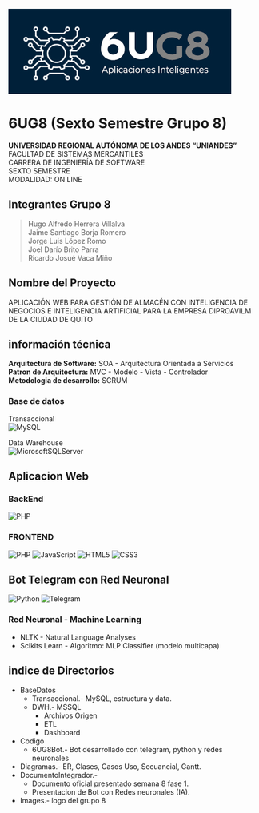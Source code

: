 ![6UG8](images/logo6UG8.jpg)
# 6UG8 (Sexto Semestre Grupo 8)

**UNIVERSIDAD REGIONAL AUTÓNOMA DE LOS ANDES 
“UNIANDES”** <br>
FACULTAD DE SISTEMAS MERCANTILES <br>
CARRERA DE INGENIERÍA DE SOFTWARE <br>
SEXTO SEMESTRE <br>
MODALIDAD: ON LINE

## Integrantes Grupo 8
>Hugo Alfredo Herrera Villalva <br>
Jaime Santiago Borja Romero <br>
Jorge Luis López Romo <br>
Joel Darío Brito Parra <br>
Ricardo Josué Vaca Miño <br>

## Nombre del Proyecto
APLICACIÓN WEB PARA GESTIÓN DE ALMACÉN CON INTELIGENCIA DE 
NEGOCIOS E INTELIGENCIA ARTIFICIAL PARA LA EMPRESA DIPROAVILM DE LA CIUDAD DE QUITO

## información técnica

**Arquitectura de Software:**   SOA - Arquitectura Orientada a Servicios <br>
**Patron de Arquitectura:**     MVC - Modelo - Vista - Controlador <br>
**Metodologia de desarrollo:**  SCRUM <br>

### Base de datos
Transaccional <br>
![MySQL](https://img.shields.io/badge/mysql-4479A1.svg?style=for-the-badge&logo=mysql&logoColor=white)  <br>

Data Warehouse <br>
![MicrosoftSQLServer](https://img.shields.io/badge/Microsoft%20SQL%20Server-CC2927?style=for-the-badge&logo=microsoft%20sql%20server&logoColor=white)

## Aplicacion Web 
### BackEnd
![PHP](https://img.shields.io/badge/php-%23777BB4.svg?style=for-the-badge&logo=php&logoColor=white)

### FRONTEND

![PHP](https://img.shields.io/badge/php-%23777BB4.svg?style=for-the-badge&logo=php&logoColor=white)
![JavaScript](https://img.shields.io/badge/javascript-%23323330.svg?style=for-the-badge&logo=javascript&logoColor=%23F7DF1E)
![HTML5](https://img.shields.io/badge/html5-%23E34F26.svg?style=for-the-badge&logo=html5&logoColor=white)
![CSS3](https://img.shields.io/badge/css3-%231572B6.svg?style=for-the-badge&logo=css3&logoColor=white)

## Bot Telegram con Red Neuronal 

![Python](https://img.shields.io/badge/python-3670A0?style=for-the-badge&logo=python&logoColor=ffdd54)
![Telegram](https://img.shields.io/badge/Telegram-2CA5E0?style=for-the-badge&logo=telegram&logoColor=white)

### Red Neuronal - Machine Learning
- NLTK - Natural Language Analyses
- Scikits Learn - Algoritmo: MLP Classifier (modelo multicapa)


## indice de Directorios

- BaseDatos
    - Transaccional.- MySQL, estructura y data.
    - DWH.- MSSQL
        - Archivos Origen
        - ETL
        - Dashboard 
- Codigo
    - 6UG8Bot.- Bot desarrollado con telegram, python y redes neuronales
- Diagramas.- ER, Clases, Casos Uso, Secuancial, Gantt.
- DocumentoIntegrador.-
    - Documento oficial presentado semana 8 fase 1.
    - Presentacion de Bot con Redes neuronales (IA).
- Images.- logo del grupo 8 



